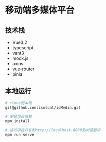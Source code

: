 # 移动端多媒体平台

## 技术栈

- Vue3.2
- typescript
- vant3
- mock.js
- axios
- vue-router
- pinia

## 本地运行

```bash
# clone到本地
git@github.com:isolcat/icMedia.git

# 安装项目依赖
npm install

# 运行项目并复制http://localhost:8080到浏览器中
npm run serve
```

